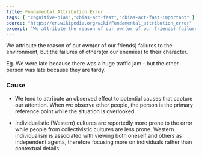 ```yaml
---
title: Fundamental Attribution Error
tags: [ "cognitive-bias","cbias-act-fast","cbias-act-fast-important" ]
source: "https://en.wikipedia.org/wiki/Fundamental_attribution_error"
excerpt: "We attribute the reason of our own(or of our friends) failures to the environment, but the failures of others(or our enemies) to their character."
---
```


We attribute the reason of our own(or of our friends) failures to the environment, but the failures of others(or our enemies) to their character.

Eg. We were late because there was a huge traffic jam - but the other person was late because they are tardy.


### Cause

- We tend to attribute an observed effect to potential causes that capture our attention. When we observe other people, the person is the primary reference point while the situation is overlooked.

- Individualistic (Western) cultures are reportedly more prone to the error while people from collectivistic cultures are less prone. Western individualism is associated with viewing both oneself and others as independent agents, therefore focusing more on individuals rather than contextual details. 
